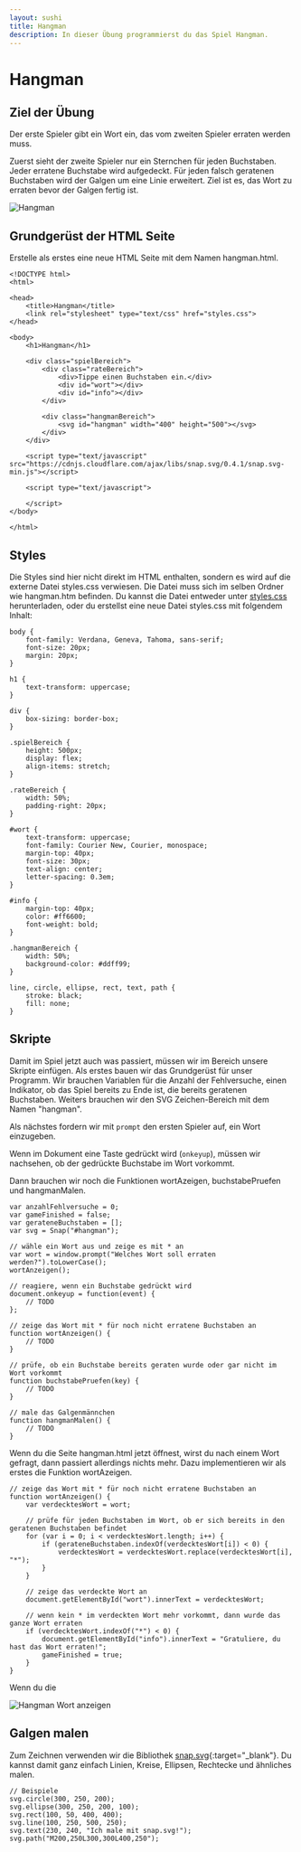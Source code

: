 ```yaml
---
layout: sushi
title: Hangman
description: In dieser Übung programmierst du das Spiel Hangman.
---
```


# Hangman

## Ziel der Übung

Der erste Spieler gibt ein Wort ein, das vom zweiten Spieler erraten werden muss.

Zuerst sieht der zweite Spieler nur ein Sternchen für jeden Buchstaben. Jeder erratene Buchstabe wird aufgedeckt. Für jeden falsch geratenen Buchstaben 
wird der Galgen um eine Linie erweitert. Ziel ist es, das Wort zu erraten bevor der Galgen fertig ist.

![Hangman](hangman/images/hangman.png)

## Grundgerüst der HTML Seite

Erstelle als erstes eine neue HTML Seite mit dem Namen hangman.html. 

	<!DOCTYPE html>
	<html>

	<head>
		<title>Hangman</title>
		<link rel="stylesheet" type="text/css" href="styles.css">
	</head>

	<body>
		<h1>Hangman</h1>

		<div class="spielBereich">
			<div class="rateBereich">
				<div>Tippe einen Buchstaben ein.</div>
				<div id="wort"></div>
				<div id="info"></div>
			</div>

			<div class="hangmanBereich">
				<svg id="hangman" width="400" height="500"></svg>
			</div>
		</div>

		<script type="text/javascript" src="https://cdnjs.cloudflare.com/ajax/libs/snap.svg/0.4.1/snap.svg-min.js"></script>

		<script type="text/javascript">
			
		</script>
	</body>

	</html>

## Styles

Die Styles sind hier nicht direkt im HTML enthalten, sondern es wird auf die externe Datei styles.css verwiesen. Die Datei muss sich im selben Ordner wie hangman.htm befinden. Du kannst die Datei entweder unter <a href="hangman/styles.css">styles.css</a> herunterladen, 
oder du erstellst eine neue Datei styles.css mit folgendem Inhalt:

	body {
		font-family: Verdana, Geneva, Tahoma, sans-serif;
		font-size: 20px;
		margin: 20px;
	}

	h1 {
		text-transform: uppercase;
	}

	div {
		box-sizing: border-box;
	}

	.spielBereich {
		height: 500px;
		display: flex;
		align-items: stretch;
	}

	.rateBereich {
		width: 50%;
		padding-right: 20px;
	}   

	#wort {
		text-transform: uppercase;
		font-family: Courier New, Courier, monospace;
		margin-top: 40px;
		font-size: 30px;
		text-align: center;
		letter-spacing: 0.3em;
	}

	#info {
		margin-top: 40px;
		color: #ff6600;
		font-weight: bold;
	}

	.hangmanBereich {
		width: 50%;
		background-color: #ddff99;
	}

	line, circle, ellipse, rect, text, path {
		stroke: black;
		fill: none;
	}

## Skripte

Damit im Spiel jetzt auch was passiert, müssen wir im <javascript> Bereich unsere Skripte einfügen. Als erstes bauen wir das Grundgerüst für unser Programm. 
Wir brauchen Variablen für die Anzahl der Fehlversuche, einen Indikator, ob das Spiel bereits zu Ende ist, die bereits geratenen Buchstaben. 
Weiters brauchen wir den SVG Zeichen-Bereich mit dem Namen "hangman".

Als nächstes fordern wir mit `prompt` den ersten Spieler auf, ein Wort einzugeben.

Wenn im Dokument eine Taste gedrückt wird (`onkeyup`), müssen wir nachsehen, ob der gedrückte Buchstabe im Wort vorkommt.

Dann brauchen wir noch die Funktionen wortAzeigen, buchstabePruefen und hangmanMalen.

	var anzahlFehlversuche = 0;
	var gameFinished = false;
	var gerateneBuchstaben = [];
	var svg = Snap("#hangman");

	// wähle ein Wort aus und zeige es mit * an
	var wort = window.prompt("Welches Wort soll erraten werden?").toLowerCase();
	wortAnzeigen();

	// reagiere, wenn ein Buchstabe gedrückt wird
	document.onkeyup = function(event) {
		// TODO
	};

	// zeige das Wort mit * für noch nicht erratene Buchstaben an
	function wortAnzeigen() {
		// TODO
	}

	// prüfe, ob ein Buchstabe bereits geraten wurde oder gar nicht im Wort vorkommt
	function buchstabePruefen(key) {
		// TODO
	}

	// male das Galgenmännchen
	function hangmanMalen() {
		// TODO
	}

Wenn du die Seite hangman.html jetzt öffnest, wirst du nach einem Wort gefragt, dann passiert allerdings nichts mehr. Dazu implementieren wir als erstes die Funktion wortAzeigen.

	// zeige das Wort mit * für noch nicht erratene Buchstaben an
	function wortAnzeigen() {
		var verdecktesWort = wort;

		// prüfe für jeden Buchstaben im Wort, ob er sich bereits in den geratenen Buchstaben befindet
		for (var i = 0; i < verdecktesWort.length; i++) {
			if (gerateneBuchstaben.indexOf(verdecktesWort[i]) < 0) {
				verdecktesWort = verdecktesWort.replace(verdecktesWort[i], "*");
			}
		}

		// zeige das verdeckte Wort an
		document.getElementById("wort").innerText = verdecktesWort;

		// wenn kein * im verdeckten Wort mehr vorkommt, dann wurde das ganze Wort erraten
		if (verdecktesWort.indexOf("*") < 0) {
			document.getElementById("info").innerText = "Gratuliere, du hast das Wort erraten!";
			gameFinished = true;
		}
	}

Wenn du die 

![Hangman Wort anzeigen](hangman/images/wort-anzeigen.png)

## Galgen malen

Zum Zeichnen verwenden wir die Bibliothek [snap.svg](http://snapsvg.io/docs/){:target="_blank"}. Du kannst damit ganz einfach Linien, Kreise, Ellipsen, Rechtecke und ähnliches malen.

	// Beispiele
	svg.circle(300, 250, 200);
	svg.ellipse(300, 250, 200, 100);
	svg.rect(100, 50, 400, 400);
	svg.line(100, 250, 500, 250);
	svg.text(230, 240, "Ich male mit snap.svg!");
	svg.path("M200,250L300,300L400,250");